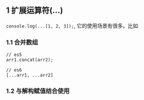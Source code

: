 ## 1 扩展运算符(...)

`console.log(...[1, 2, 3]);`, 它的使用场景有很多。比如

### 1.1 合并数组

```
// es5
arr1.concat(arr2);

// es6
[...arr1, ...arr2]
```

### 1.2 与解构赋值结合使用


